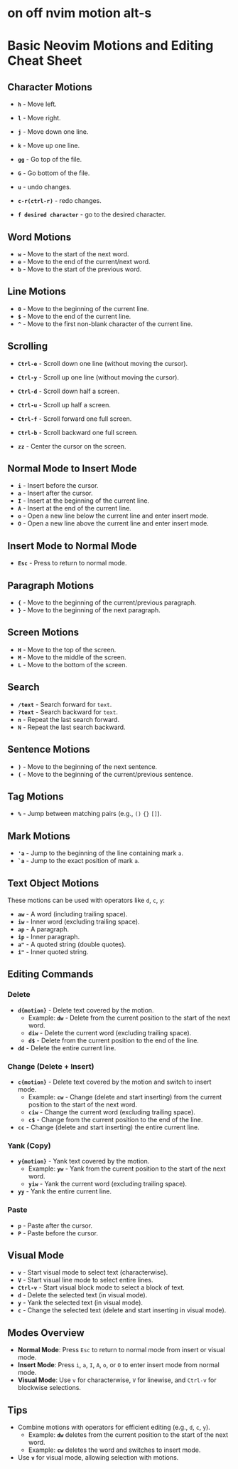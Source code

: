 # on off nvim motion alt-s

# Basic Neovim Motions and Editing Cheat Sheet

## Character Motions

- **`h`** - Move left.
- **`l`** - Move right.

- **`j`** - Move down one line.
- **`k`** - Move up one line.
- **`gg`** - Go top of the file.
- **`G`** - Go bottom of the file.
- **`u`** - undo changes.
- **`c-r(ctrl-r)`** - redo changes.
- **`f desired character`** - go to the desired character.

## Word Motions

- **`w`** - Move to the start of the next word.
- **`e`** - Move to the end of the current/next word.
- **`b`** - Move to the start of the previous word.

## Line Motions

- **`0`** - Move to the beginning of the current line.
- **`$`** - Move to the end of the current line.
- **`^`** - Move to the first non-blank character of the current line.

## Scrolling

- **`Ctrl-e`** - Scroll down one line (without moving the cursor).

- **`Ctrl-y`** - Scroll up one line (without moving the cursor).
- **`Ctrl-d`** - Scroll down half a screen.
- **`Ctrl-u`** - Scroll up half a screen.
- **`Ctrl-f`** - Scroll forward one full screen.
- **`Ctrl-b`** - Scroll backward one full screen.
- **`zz`** - Center the cursor on the screen.

## Normal Mode to Insert Mode

- **`i`** - Insert before the cursor.
- **`a`** - Insert after the cursor.
- **`I`** - Insert at the beginning of the current line.
- **`A`** - Insert at the end of the current line.
- **`o`** - Open a new line below the current line and enter insert mode.
- **`O`** - Open a new line above the current line and enter insert mode.

## Insert Mode to Normal Mode

- **`Esc`** - Press to return to normal mode.

## Paragraph Motions

- **`{`** - Move to the beginning of the current/previous paragraph.
- **`}`** - Move to the beginning of the next paragraph.

## Screen Motions

- **`H`** - Move to the top of the screen.
- **`M`** - Move to the middle of the screen.
- **`L`** - Move to the bottom of the screen.

## Search

- **`/text`** - Search forward for `text`.
- **`?text`** - Search backward for `text`.
- **`n`** - Repeat the last search forward.
- **`N`** - Repeat the last search backward.

## Sentence Motions

- **`)`** - Move to the beginning of the next sentence.
- **`(`** - Move to the beginning of the current/previous sentence.

## Tag Motions

- **`%`** - Jump between matching pairs (e.g., `()` `{}` `[]`).

## Mark Motions

- **`'a`** - Jump to the beginning of the line containing mark `a`.
- **`` `a ``** - Jump to the exact position of mark `a`.

## Text Object Motions

These motions can be used with operators like `d`, `c`, `y`:

- **`aw`** - A word (including trailing space).
- **`iw`** - Inner word (excluding trailing space).
- **`ap`** - A paragraph.
- **`ip`** - Inner paragraph.
- **`a"`** - A quoted string (double quotes).
- **`i"`** - Inner quoted string.

## Editing Commands

### Delete

- **`d{motion}`** - Delete text covered by the motion.
  - Example: **`dw`** - Delete from the current position to the start of the next word.
  - **`diw`** - Delete the current word (excluding trailing space).
  - **`d$`** - Delete from the current position to the end of the line.
- **`dd`** - Delete the entire current line.

### Change (Delete + Insert)

- **`c{motion}`** - Delete text covered by the motion and switch to insert mode.
  - Example: **`cw`** - Change (delete and start inserting) from the current position to the start of the next word.
  - **`ciw`** - Change the current word (excluding trailing space).
  - **`c$`** - Change from the current position to the end of the line.
- **`cc`** - Change (delete and start inserting) the entire current line.

### Yank (Copy)

- **`y{motion}`** - Yank text covered by the motion.
  - Example: **`yw`** - Yank from the current position to the start of the next word.
  - **`yiw`** - Yank the current word (excluding trailing space).
- **`yy`** - Yank the entire current line.

### Paste

- **`p`** - Paste after the cursor.
- **`P`** - Paste before the cursor.

## Visual Mode

- **`v`** - Start visual mode to select text (characterwise).
- **`V`** - Start visual line mode to select entire lines.
- **`Ctrl-v`** - Start visual block mode to select a block of text.
- **`d`** - Delete the selected text (in visual mode).
- **`y`** - Yank the selected text (in visual mode).
- **`c`** - Change the selected text (delete and start inserting in visual mode).

## Modes Overview

- **Normal Mode**: Press `Esc` to return to normal mode from insert or visual mode.
- **Insert Mode**: Press `i`, `a`, `I`, `A`, `o`, or `O` to enter insert mode from normal mode.
- **Visual Mode**: Use `v` for characterwise, `V` for linewise, and `Ctrl-v` for blockwise selections.

## Tips

- Combine motions with operators for efficient editing (e.g., `d`, `c`, `y`).
  - Example: **`dw`** deletes from the current position to the start of the next word.
  - Example: **`cw`** deletes the word and switches to insert mode.
- Use **`v`** for visual mode, allowing selection with motions.
